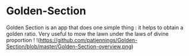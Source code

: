 # Golden-Section

Golden Section is an app that does one simple thing : it helps to obtain a golden ratio. Very useful to mow the lawn under the laws of divine proportion !
!(https://github.com/patjennings/Golden-Section/blob/master/Golden-Section-overview.png)
